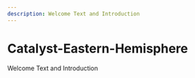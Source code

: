 ```yaml
---
description: Welcome Text and Introduction
---
```


# Catalyst-Eastern-Hemisphere

Welcome Text and Introduction



